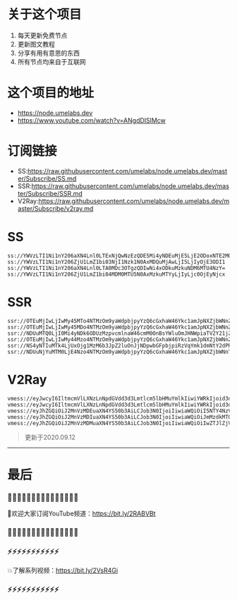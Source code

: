 # 关于这个项目
1. 每天更新免费节点
2. 更新图文教程
3. 分享有用有意思的东西
4. 所有节点均来自于互联网

# 这个项目的地址

* https://node.umelabs.dev
* https://www.youtube.com/watch?v=ANgdDISlMcw

# 订阅链接

* SS:https://raw.githubusercontent.com/umelabs/node.umelabs.dev/master/Subscribe/SS.md
* SSR:https://raw.githubusercontent.com/umelabs/node.umelabs.dev/master/Subscribe/SSR.md
* V2Ray:https://raw.githubusercontent.com/umelabs/node.umelabs.dev/master/Subscribe/v2ray.md

# SS

```http
ss://YWVzLTI1Ni1nY206aXN4Lnl0LTExNjQwNzEzQDE5Mi4yNDEuMjE5LjE2ODoxNTE2MQ==
ss://YWVzLTI1Ni1nY206ZjU1LmZ1bi03NjI1Nzk1N0AxMDQuMjAwLjI5LjIyOjE3ODI1
ss://YWVzLTI1Ni1nY206aXN4Lnl0LTA0MDc3OTgzQDIwNi4xODkuMzkuNDM6MTU4NzY=
ss://YWVzLTI1Ni1nY206ZjU1LmZ1bi04MDM0MTU5N0AxMzkuMTYyLjIyLjc0OjEyNjcx
```

# SSR

```http
ssr://OTEuMjIwLjIwMy45MTo4NTMzOm9yaWdpbjpyYzQ6cGxhaW46Ykc1amJpNXZjbWNnZFRWMC8_b2Jmc3BhcmFtPSZyZW1hcmtzPTVyU2I1cDJKNTUtMlJRJmdyb3VwPVRHNWpiaTV2Y21j
ssr://OTEuMjIwLjIwMy45MDo4NTMzOm9yaWdpbjpyYzQ6cGxhaW46Ykc1amJpNXZjbWNnZFRWMC8_b2Jmc3BhcmFtPSZyZW1hcmtzPTVyU2I1cDJKNTUtMlJnJmdyb3VwPVRHNWpiaTV2Y21j
ssr://NDUuMTQ0LjI0Mi4yNDk6ODUzMzpvcmlnaW46cmM0OnBsYWluOmJHNWpiaTV2Y21jZ2RUVjAvP29iZnNwYXJhbT0mcmVtYXJrcz01clNiNXAySjU1LTJSdyZncm91cD1URzVqYmk1dmNtYw
ssr://OTEuMjIwLjIwMy44Mzo4NTMzOm9yaWdpbjpyYzQ6cGxhaW46Ykc1amJpNXZjbWNnZFRWMC8_b2Jmc3BhcmFtPSZyZW1hcmtzPTVyU2I1cDJKNTUtMlNBJmdyb3VwPVRHNWpiaTV2Y21j
ssr://NS4yNTIuMTk4LjUxOjg1MzM6b3JpZ2luOnJjNDpwbGFpbjpiRzVqYmk1dmNtY2dPR3QxLz9vYmZzcGFyYW09JnJlbWFya3M9NUxpYzVMcXNRUSZncm91cD1URzVqYmk1dmNtYw
ssr://NDUuNjYuMTM0LjE4Nzo4NTMzOm9yaWdpbjpyYzQ6cGxhaW46Ykc1amJpNXZjbWNnT0d0MS8_b2Jmc3BhcmFtPSZyZW1hcmtzPTVMaWM1THFzUWcmZ3JvdXA9VEc1amJpNXZjbWM
```

# V2Ray

```http
vmess://eyJwcyI6IltmcmVlLXNzLnNpdGVdd3d3Lmtlcm5lbHMuYmlkIiwiYWRkIjoid3d3Lmtlcm5lbHMuYmlkIiwicG9ydCI6IjQ0MyIsImlkIjoiZDQ5Y2MyNzctYTQ2Yi05ZmYyLTRkYjYtY2FhOTIyM2U3OGM3IiwiYWlkIjoiMCIsIm5ldCI6IndzIiwidHlwZSI6Im5vbmUiLCJob3N0IjoiL3dzIiwidGxzIjoidGxzIn0=
vmess://eyJwcyI6IltmcmVlLXNzLnNpdGVdd3d3Lmtlcm5lbHMuYmlkIiwiYWRkIjoid3d3Lmtlcm5lbHMuYmlkIiwicG9ydCI6IjgwIiwiaWQiOiI4YzM2MzMxNC1mZTUyLWYxNGMtMmZmNy1kMjljN2E1OTEyMmYiLCJhaWQiOiIwIiwibmV0Ijoid3MiLCJ0eXBlIjoibm9uZSIsImhvc3QiOiIvd3MiLCJ0bHMiOiJub25lIn0=
vmess://eyJhZGQiOiJ2MnVzMDEuaXN4YS50b3AiLCJob3N0IjoiIiwiaWQiOiI5NTY4NzVmZS0xMWFlLTRhNjEtYWY5MC1jYjU0MGRjODI5MDciLCJuZXQiOiJ3cyIsInBhdGgiOiJcL3JheSIsInBvcnQiOiI0NDMiLCJwcyI6ImlzeC55dC0wMSIsInRscyI6InRscyIsInYiOjIsImFpZCI6MCwidHlwZSI6Im5vbmUifQo=
vmess://eyJhZGQiOiJ2MnVzMDIuaXN4YS50b3AiLCJob3N0IjoiIiwiaWQiOiJmMzdkMTQxOS03ZTFjLTQ0M2ItODBhYi0yNWQwNmM3ZjRlNDYiLCJuZXQiOiJ3cyIsInBhdGgiOiJcL3JheSIsInBvcnQiOiI0NDMiLCJwcyI6ImlzeC55dC0wMiIsInRscyI6InRscyIsInYiOjIsImFpZCI6MCwidHlwZSI6Im5vbmUifQo=
vmess://eyJhZGQiOiJ2MnVzMDMuaXN4YS50b3AiLCJob3N0IjoiIiwiaWQiOiIwZTJlZjViOC0wNTQzLTRmN2EtYTQ5Zi1iMjNlMjRlNTVlZjciLCJuZXQiOiJ3cyIsInBhdGgiOiJcL3JheSIsInBvcnQiOiI0NDMiLCJwcyI6ImlzeC55dC0wMyIsInRscyI6InRscyIsInYiOjIsImFpZCI6MCwidHlwZSI6Im5vbmUifQo=
```



> 更新于2020.09.12

---

# 最后
### 🌸🌸🌸🌸🌸🌸🌸🌸🌸🌸🌸🌸🌸🌸🌸

👏欢迎大家订阅YouTube频道：https://bit.ly/2RABVBt

### 🌸🌸🌸🌸🌸🌸🌸🌸🌸🌸🌸🌸🌸🌸🌸



### ⚡️⚡️⚡️⚡️⚡️⚡️⚡️⚡️⚡️⚡️⚡️

💥了解系列视频：https://bit.ly/2VsR4Gi

### ⚡️⚡️⚡️⚡️⚡️⚡️⚡️⚡️⚡️⚡️⚡️